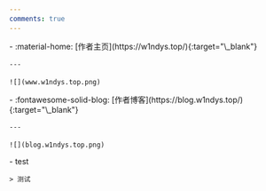 ```yaml
---
comments: true
---
```


<!-- 在有网格卡片的页面中，万万不可使用格式化 -->
<div class="grid cards" markdown>
<div class="grid cards" markdown>
-   :material-home: [作者主页](https://w1ndys.top/){:target="\_blank"}

    ---

    ![](www.w1ndys.top.png)

</div>
<div class="grid cards" markdown>
-   :fontawesome-solid-blog: [作者博客](https://blog.w1ndys.top/){:target="\_blank"}

    ---

    ![](blog.w1ndys.top.png)

</div>
<div class="grid cards" markdown>
- 	test

    > 测试

</div>
</div>
 
